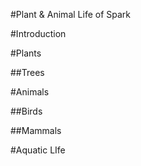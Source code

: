 #Plant & Animal Life of Spark

#Introduction

#Plants

##Trees

#Animals

##Birds

##Mammals

#Aquatic LIfe

